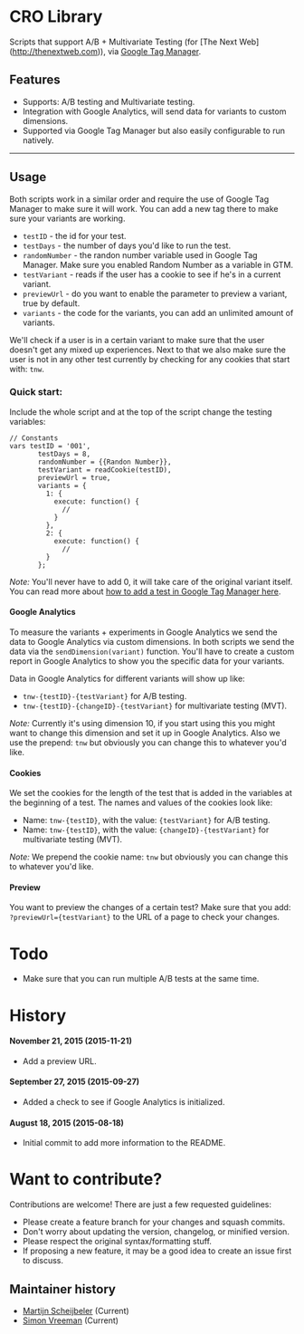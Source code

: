 # CRO Library
Scripts that support A/B + Multivariate Testing (for [The Next Web]
(http://thenextweb.com)), via [Google Tag Manager](http://tagmanager.google.com).

Features
--------
* Supports: A/B testing and Multivariate testing.
* Integration with Google Analytics, will send data for variants to custom dimensions.
* Supported via Google Tag Manager but also easily configurable to run natively.

<hr />

## Usage
Both scripts work in a similar order and require the use of Google Tag Manager
to make sure it will work. You can add a new tag there to make sure your
variants are working.

* `testID` - the id for your test.
* `testDays` - the number of days you'd like to run the test.
* `randomNumber` - the randon number variable used in Google Tag Manager. Make
sure you enabled Random Number as a variable in GTM.
* `testVariant` - reads if the user has a cookie to see if he's in a current variant.
* `previewUrl` - do you want to enable the parameter to preview a variant, true by default.
* `variants` - the code for the variants, you can add an unlimited amount of variants.

We'll check if a user is in a certain variant to make sure that the user doesn't
get any mixed up experiences. Next to that we also make sure the user is not in
any other test currently by checking for any cookies that start with: `tnw`.

### Quick start:
Include the whole script and at the top of the script change the testing variables:

	// Constants
	vars testID = '001',
		   testDays = 8,
		   randomNumber = {{Randon Number}},
		   testVariant = readCookie(testID),
		   previewUrl = true,
		   variants = {
		     1: {
		       execute: function() {
		         //
		       }
		     },
		     2: {
		       execute: function() {
		         //
		     }
		   };

*Note:* You'll never have to add 0, it will take care of the original variant itself.
You can read more about [how to add a test in Google Tag Manager here](https://github.com/MartijnSch/cro/wiki/How-to-add-a-test-in-Google-Tag-Manager-(GTM)).

#### Google Analytics
To measure the variants + experiments in Google Analytics we send the data to
Google Analytics via custom dimensions. In both scripts we send the data via the
`sendDimension(variant)` function.
You'll have to create a custom report in Google Analytics to show you the
specific data for your variants.

Data in Google Analytics for different variants will show up like:

* `tnw-{testID}-{testVariant}` for A/B testing.
* `tnw-{testID}-{changeID}-{testVariant}` for multivariate testing (MVT).

*Note:* Currently it's using dimension 10, if you start using this you might
want to change this dimension and set it up in Google Analytics. Also we use the
 prepend: `tnw` but obviously you can change this to whatever you'd like.

#### Cookies
We set the cookies for the length of the test that is added in the variables at
the beginning of a test. The names and values of the cookies look like:

* Name: `tnw-{testID}`, with the value: `{testVariant}` for A/B testing.
* Name: `tnw-{testID}`, with the value: `{changeID}-{testVariant}` for
multivariate testing (MVT).

*Note:* We prepend the cookie name: `tnw` but obviously you can change this to
whatever you'd like.

#### Preview
You want to preview the changes of a certain test? Make sure that you add: 
`?previewUrl={testVariant}` to the URL of a page to check your changes.

Todo
=======
* Make sure that you can run multiple A/B tests at the same time.

History
=======
#### November 21, 2015 (2015-11-21)
* Add a preview URL.

#### September 27, 2015 (2015-09-27)
* Added a check to see if Google Analytics is initialized.

#### August 18, 2015 (2015-08-18)
* Initial commit to add more information to the README.


# Want to contribute?
Contributions are welcome! There are just a few requested guidelines:

* Please create a feature branch for your changes and squash commits.
* Don't worry about updating the version, changelog, or minified version.
* Please respect the original syntax/formatting stuff.
* If proposing a new feature, it may be a good idea to create an issue first to discuss.

Maintainer history
------------------
  * [Martijn Scheijbeler](https://github.com/martijnsch/cro) (Current)
  * [Simon Vreeman](https://github.com/simonvreeman/a-b-testing-with-google-tag-manager) (Current)
